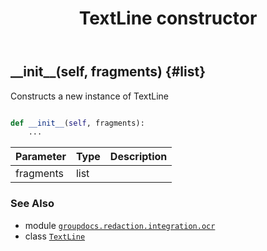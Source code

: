 ﻿---
title: TextLine constructor
second_title: GroupDocs.Redaction for Python via .NET API References
description: 
type: docs
weight: 10
url: /groupdocs.redaction.integration.ocr/textline/__init__/
is_root: false
---

## \_\_init\_\_(self, fragments) {#list}

Constructs a new instance of TextLine



```python

def __init__(self, fragments):
    ...
```


| Parameter | Type | Description |
| :- | :- | :- |
| fragments | list |  |



### See Also
* module [`groupdocs.redaction.integration.ocr`](../../)
* class [`TextLine`](/redaction/python-net/groupdocs.redaction.integration.ocr/textline)
